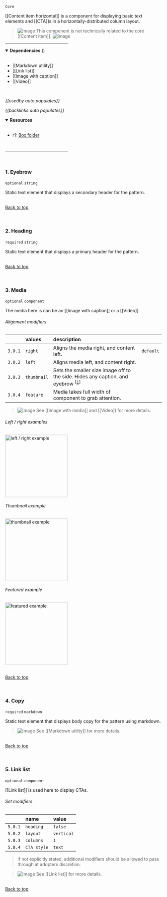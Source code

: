 `Core` <!-- category start --><!-- category end -->

[[Content item horizontal]] is a component for displaying basic text elements
and [[CTA]]s in a horizontally-distributed column layout.

> ![image](https://user-images.githubusercontent.com/3793636/117874180-493bdb80-b266-11eb-8945-dde0d95431d6.png)
> This component is not technically related to the core [[Content item]].
> ![image](https://user-images.githubusercontent.com/3793636/119083271-40b17680-b9c5-11eb-823b-164146fa8c83.png)

<hr width="40%" />

<!-- toc start open="true" depthStart="3" depthEnd="5" --><!-- toc end -->

<details open="true">
  <summary><strong>Dependencies</strong> (<!-- dependencyCount start --><!-- dependencyCount end -->)</summary><br />

- [[Markdown utility]]
- [[Link list]]
- [[Image with caption]]
- [[Video]]

<br />
</details>

<!-- usedby start -->

_{{usedby auto populates}}_

<!-- usedby end -->

<!-- backlinks start -->

_{{backlinks auto populates}}_

<!-- backlinks end -->

<a name="resources"></a>

<details open="true">
  <summary><strong>Resources</strong></summary><br />

- r1: [Box folder](https://ibm.ent.box.com/folder/112262788897)

<br />
</details>

<hr width="40%" />

<br />

### 1. Eyebrow

`optional` `string`

Static text element that displays a secondary header for the pattern.

<br />[Back to top](#wiki-wrapper)<br /><br /><br />

### 2. Heading

`required` `string`

Static text element that displays a primary header for the pattern.

<br />[Back to top](#wiki-wrapper)<br /><br /><br />

### 3. Media

`optional` `component`

The media here is can be an [[Image with caption]] or a [[Video]].

###### Alignment modifiers

|         | values      | description                                                                                              |           |
| :------ | :---------- | :------------------------------------------------------------------------------------------------------- | :-------- |
| `3.0.1` | `right`     | Aligns the media right, and content left.                                                                | `default` |
| `3.0.2` | `left`      | Aligns media left, and content right.                                                                    |           |
| `3.0.3` | `thumbnail` | Sets the smaller size image off to the side. Hides any caption, and eyebrow <sup>[[1](#1-eyebrow)]</sup> |           |
| `3.0.4` | `feature`   | Media takes full width of component to grab attention.                                                   |           |

> ![image](https://user-images.githubusercontent.com/3793636/117873919-f6faba80-b265-11eb-81a5-039bdcd822e8.png)
> See [[Image with media]] and [[Video]] for more details.

###### Left / right examples

<img src="https://user-images.githubusercontent.com/3793636/138164579-8bc107d0-cab3-453d-a074-d8695a6b25ee.png" width="200px" alt="left / right example"/>

###### Thumbnail example

<img src="https://user-images.githubusercontent.com/3793636/138164784-f5da7323-26ea-4e50-8f5d-c97131fc3033.png" width="200px" alt="thumbnail example" />

###### Featured example

<img src="https://user-images.githubusercontent.com/3793636/138164960-980d1912-5d5b-482a-91aa-0f5cc722b1d4.png" width="200px" alt="featured example" />

<br />[Back to top](#wiki-wrapper)<br /><br /><br />

### 4. Copy

`required` `markdown`

Static text element that displays body copy for the pattern using markdown.

> ![image](https://user-images.githubusercontent.com/3793636/117873919-f6faba80-b265-11eb-81a5-039bdcd822e8.png)
> See [[Markdown utility]] for more details.

<br />[Back to top](#wiki-wrapper)<br /><br /><br />

### 5. Link list

`optional` `component`

[[Link list]] is used here to display CTAs.

###### Set modifiers

|         | name        | value      |
| :------ | :---------- | :--------- |
| `5.0.1` | `heading`   | `false`    |
| `5.0.2` | `layout`    | `vertical` |
| `5.0.3` | `columns`   | `1`        |
| `5.0.4` | `CTA style` | `text`     |

> If not explicitly stated, additional modifiers should be allowed to pass
> through at adopters discretion.

> ![image](https://user-images.githubusercontent.com/3793636/117873919-f6faba80-b265-11eb-81a5-039bdcd822e8.png)
> See [[Link list]] for more details.

<br />[Back to top](#wiki-wrapper)<br /><br /><br />
